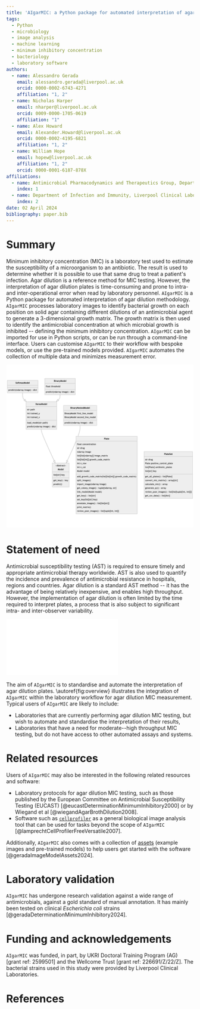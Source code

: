 ```yaml
---
title: 'AIgarMIC: a Python package for automated interpretation of agar dilution minimum inhibitory concentration testing'
tags:
  - Python
  - microbiology
  - image analysis
  - machine learning
  - minimum inhibitory concentration
  - bacteriology
  - laboratory software
authors:
  - name: Alessandro Gerada
    email: alessandro.gerada@liverpool.ac.uk
    orcid: 0000-0002-6743-4271
    affiliation: "1, 2"
  - name: Nicholas Harper
    email: nharper@liverpool.ac.uk
    orcid: 0009-0000-1705-0619
    affiliation: "1"
  - name: Alex Howard
    email: Alexander.Howard@liverpool.ac.uk
    orcid: 0000-0002-4195-6821
    affiliation: "1, 2"
  - name: William Hope
    email: hopew@liverpool.ac.uk
    affiliation: "1, 2"
    orcid: 0000-0001-6187-878X
affiliations:
  - name: Antimicrobial Pharmacodynamics and Therapeutics Group, Department of Pharmacology and Therapeutics, Institute of Systems, Molecular & Integrative Biology, University of Liverpool, UK
    index: 1
  - name: Department of Infection and Immunity, Liverpool Clinical Laboratories, Liverpool University Hospitals NHS Foundation Trust, Liverpool, UK
    index: 2
date: 02 April 2024
bibliography: paper.bib
---
```


# Summary

Minimum inhibitory concentration (MIC) is a laboratory test used to estimate  the susceptibility of a microorganism to an antibiotic. The result is used to determine whether it is possible to use that same drug to treat a patient's infection. Agar dilution is a reference method for MIC testing. However, the interpretation of agar dilution plates is time-consuming and prone to intra- and inter-operational error when read by laboratory personnel. `AIgarMIC` is a Python package for automated interpretation of agar dilution methodology. `AIgarMIC` processes laboratory images to identify bacterial growth on each position on solid agar containing different dilutions of an antimicrobial agent to generate a 3-dimensional growth matrix. The growth matrix is then used to identify the antimicrobial concentration at which microbial growth is inhibited -- defining the minimum inhibitory concentration. `AIgarMIC` can be imported for use in Python scripts, or can be run through a command-line interface. Users can customise `AIgarMIC` to their workflow with bespoke models, or use the pre-trained models provided. `AIgarMIC` automates the collection of multiple data and minimizes measurement error.

![``AIgarMIC`` user API](paper_images/api.png)

# Statement of need

Antimicrobial susceptibility testing (AST) is required to ensure timely and appropriate antimicrobial therapy worldwide. AST is also used to quantify the incidence and prevalence of antimicrobial resistance in hospitals, regions and countries. Agar dilution is a standard AST method -- it has the advantage of being relatively inexpensive, and enables high throughput. However, the implementation of agar dilution is often limited by the time required to interpret plates, a process that is also subject to significant intra- and inter-observer variability.

![High-level overview of the integration of ``AIgarMIC`` within the laboratory pathway of minimum inhibitory concentration measurement using agar dilution. ``AIgarMIC`` performs the interpretative steps of the pathway (from step 5), taking a set of agar plates with a colony-locating grid as an input, and reporting an MIC for each isolate.\label{fig:overview}](paper_images/overview.pdf)

The aim of `AIgarMIC` is to standardise and automate the interpretation of agar dilution plates. \autoref{fig:overview} illustrates the integration of ``AIgarMIC`` within the laboratory workflow for agar dilution MIC measurement. Typical users of `AIgarMIC` are likely to include: 

* Laboratories that are currently performing agar dilution MIC testing, but wish to automate and standardise the interpretation of their results,
* Laboratories that have a need for moderate--high throughput MIC testing, but do not have access to other automated assays and systems.  

# Related resources

Users of `AIgarMIC` may also be interested in the following related resources and software:

* Laboratory protocols for agar dilution MIC testing, such as those published by the European Committee on Antimicrobial Susceptibility Testing (EUCAST) [@eucastDeterminationMinimumInhibitory2000] or by Wiegand et al [@wiegandAgarBrothDilution2008]. 
* Software such as [`cellprofiler`](https://cellprofiler.org/) as a general biological image analysis tool that can be used for tasks beyond the scope of `AIgarMIC` [@lamprechtCellProfilerFreeVersatile2007].

Additionally, `AIgarMIC` also comes with a collection of [assets](https://datacat.liverpool.ac.uk/2631/) (example images and pre-trained models) to help
users get started with the software [@geradaImageModelAssets2024]. 

# Laboratory validation

`AIgarMIC` has undergone research validation against a wide range of antimicrobials, against a gold standard of manual annotation. It has mainly been tested on clinical _Escherichia coli_ strains [@geradaDeterminationMinimumInhibitory2024].

# Funding and acknowledgements

`AIgarMIC` was funded, in part, by UKRI Doctoral Training Program (AG) [grant ref: 2599501] and the Wellcome Trust [grant ref: 226691/Z/22/Z]. The bacterial strains used in this study were provided by Liverpool Clinical Laboratories. 

# References
